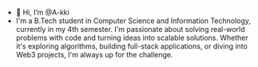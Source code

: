 - 👋 Hi, I’m @A-kki
- I'm a B.Tech student in Computer Science and Information Technology, currently in my 4th semester. I'm passionate about solving real-world problems with code and turning ideas into scalable solutions. Whether it's exploring algorithms, building full-stack applications, or diving into Web3 projects, I'm always up for the challenge.

<!---
A-kki/A-kki is a ✨ special ✨ repository because its `README.md` (this file) appears on your GitHub profile.
You can click the Preview link to take a look at your changes.
--->
